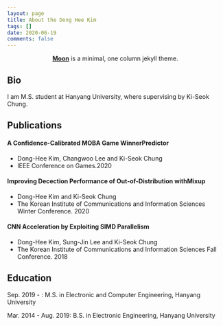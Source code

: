 ```yaml
---
layout: page
title: About the Dong Hee Kim
tags: []
date: 2020-06-19
comments: false
---
```

    
<center><a href="http://taylantatli.github.io/Moon"><b>Moon</b></a> is a minimal, one column jekyll theme.</center>

## Bio
I am M.S. student at Hanyang University, where supervising by Ki-Seok Chung.

## Publications

#### A Confidence-Calibrated MOBA Game WinnerPredictor
- Dong-Hee Kim, Changwoo Lee and Ki-Seok Chung
- IEEE Conference on Games.2020

#### Improving Decection Performance of Out-of-Distribution withMixup
- Dong-Hee Kim and Ki-Seok Chung
- The Korean Institute of Communications and Information Sciences Winter Conference. 2020

#### CNN Acceleration by Exploiting SIMD Parallelism
- Dong-Hee Kim, Sung-Jin Lee and Ki-Seok Chung
- The Korean Institute of Communications and Information Sciences Fall Conference. 2018

## Education
Sep. 2019 - : M.S. in Electronic and Computer Engineering, Hanyang University

Mar. 2014 - Aug. 2019: B.S. in Electronic Engineering, Hanyang University

